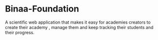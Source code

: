 # Binaa-Foundation
A scientific web application that makes it easy for academies creators to create their academy , manage them and keep tracking their students and their progress.
